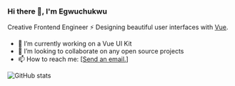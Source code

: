 ### Hi there 👋, I'm Egwuchukwu

Creative Frontend Engineer ⚡️ Designing beautiful user interfaces with [Vue](http://vuejs.org/).

- 🔭 I’m currently working on a Vue UI Kit
- 👯 I’m looking to collaborate on any open source projects
- 📫 How to reach me: [<a href="mailto:dialaegwuchukwu@gmail.com">Send an email.</a>]

![GitHub stats](https://github-readme-stats.vercel.app/api?username=egdiala&show_icons=true)  

<!--
**egdiala/egdiala** is a ✨ _special_ ✨ repository because its `README.md` (this file) appears on your GitHub profile.

Here are some ideas to get you started:

- 🔭 I’m currently working on ...
- 🌱 I’m currently learning ...
- 👯 I’m looking to collaborate on ...
- 🤔 I’m looking for help with ...
- 💬 Ask me about ...
- 📫 How to reach me: ...
- 😄 Pronouns: ...
- ⚡ Fun fact: ...
-->